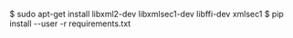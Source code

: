$ sudo apt-get install libxml2-dev libxmlsec1-dev libffi-dev xmlsec1
$ pip install --user -r requirements.txt
